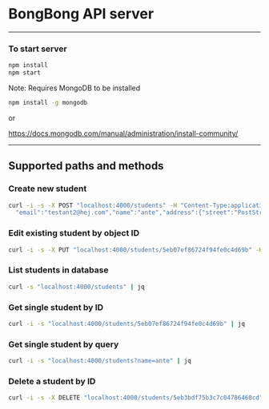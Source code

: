 # BongBong API server

---
### To start server
```sh
npm install
npm start
```

Note: Requires MongoDB to be installed

```sh
npm install -g mongodb
```

or

https://docs.mongodb.com/manual/administration/install-community/

---
## Supported paths and methods

### Create new student
```sh
curl -i -s -X POST "localhost:4000/students" -H "Content-Type:application/json" -d '{
  "email":"testant2@hej.com","name":"ante","address":{"street":"PostStreet1","zipcode":"123","city":"ort2"}}'
```

### Edit existing student by object ID
```sh
curl -i -s -X PUT "localhost:4000/students/5eb07ef86724f94fe0c4d69b" -H "Content-Type:application/json" -d '{"email":"newEmail@ant.com","name":"updatedName","address":{"street":"newStreet","zipcode":"131","city":"newCity"}}'
```

### List students in database
```sh
curl -s "localhost:4000/students" | jq
```

### Get single student by ID
```sh
curl -i -s "localhost:4000/students/5eb07ef86724f94fe0c4d69b" | jq
```

### Get single student by query
```sh
curl -i -s "localhost:4000/students?name=ante" | jq
```

### Delete a student by ID
```sh
curl -i -s -X DELETE "localhost:4000/students/5eb3bdf75b3c7c04786460cd"
```
